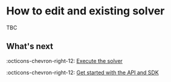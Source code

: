 # How to edit and existing solver

TBC

## What's next

:octicons-chevron-right-12: [Execute the solver](launch-job-dashboard.md)

:octicons-chevron-right-12: [Get started with the API and SDK](../api/getting-started.md)